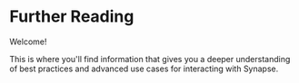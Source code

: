 # Further Reading
Welcome!

This is where you'll find information that gives you a deeper understanding of best practices and advanced use cases for interacting with Synapse.
